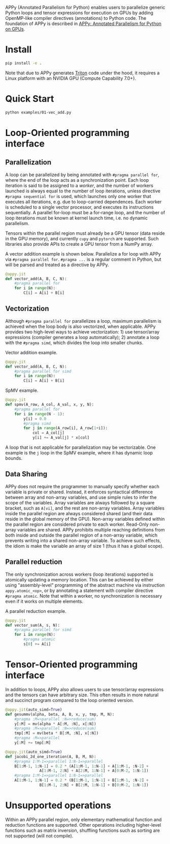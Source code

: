 APPy (Annotated Parallelism for Python) enables users to parallelize generic Python loops and tensor expressions for execution on GPUs by adding OpenMP-like compiler directives (annotations) to Python code. The foundation of APPy is described in [APPy: Annotated Parallelism for Python on GPUs](https://dl.acm.org/doi/10.1145/3640537.3641575). 

# Install

```bash
pip install -e .
```

Note that due to APPy generates [Triton](https://github.com/openai/triton/tree/main) code under the hood, it requires a Linux platform with an NVIDIA GPU (Compute Capability 7.0+).

# Quick Start

```bash
python examples/01-vec_add.py
```

# Loop-Oriented programming interface
## Parallelization
A loop can be parallelized by being annotated with `#pragma parallel for`, where the end of the loop acts as a synchronization point. Each loop iteration is said to be assigned to a *worker*, and the number of workers launched is always equal to the number of loop iterations, unless directive `#pragma sequential for` is used, which launches only one worker that executes all iterations, e.g. due to loop-carried dependences. Each worker is scheduled to a single vector processor, and executes its instructions sequentially. 
A parallel for-loop must be a for-range loop, and the number of loop iterations must be known at kernel launch time, i.e. no dynamic parallelism.

Tensors within the parallel region must already be a GPU tensor (data reside in the GPU memory), and currently `cupy` and `pytorch` are supported. Such libraries also provide APIs to create a GPU tensor from a NumPy array.

A vector addition example is shown below. Parallelize a for loop with APPy via `#pragma parallel for`. `#pragma ...` is a regular comment in Python, but will be parsed and treated as a directive by APPy.

```python
@appy.jit
def vector_add(A, B, C, N):
    #pragma parallel for
    for i in range(N):
        C[i] = A[i] + B[i]
```

## Vectorization
Although `#pragma parallel for` parallelizes a loop, maximum parallelism is achieved when the loop body is also vectorized, when applicable. APPy provides two high-level ways to achieve vectorization: 1) use tensor/array expressions (compiler generates a loop automatically); 2) annotate a loop with the `#pragma simd`, which divides the loop into smaller chunks.

Vector addition example.

```python
@appy.jit
def vector_add(A, B, C, N):
    #pragma parallel for simd
    for i in range(N):
        C[i] = A[i] + B[i]
```

SpMV example. 

```python
@appy.jit
def spmv(A_row, A_col, A_val, x, y, N):
    #pragma parallel for
    for i in range(N - 1):
        y[i] = 0.0
        #pragma simd
        for j in range(A_row[i], A_row[1+i]):            
            col = A_col[j]
            y[i] += A_val[j] * x[col]
```

A loop that is not applicable for parallelization may be vectorizable. One example is the `j` loop in the SpMV example, where it has dynamic loop bounds.

## Data Sharing
APPy does not require the programmer to manually specify whether each variable is private or shared. Instead, it enforces syntactical difference between array and non-array variables, and use simple rules to infer the scope of the variables. Array variables are always followed by a square bracket, such as `A[vi]`, and the rest are non-array variables. Array variables inside the parallel region are always considered shared (and their data reside in the global memory of the GPU). Non-array variables defined within the parallel region are considered private to each worker. Read-Only non-array variables are shared. APPy prohibits multiple reaching definitions from both inside and outside the parallel region of a non-array variable, which prevents writing into a shared non-array variable. To achieve such effects, the idiom is make the variable an array of size 1 (thus it has a global scope). 

## Parallel reduction
The only synchronization across workers (loop iterations) supported is atomically updating a memory location. This can be achieved by either using "assembly-level" programming of the abstract machine via instruction `appy.atomic_<op>`, or by annotating a statement with compiler directive `#pragma atomic`. Note that within a worker, no synchronization is necessary even if it works on multiple elements.

A parallel reduction example. 
```python
@appy.jit
def vector_sum(A, s, N):
    #pragma parallel for simd
    for i in range(N):
        #pragma atomic
        s[0] += A[i]
```

# Tensor-Oriented programming interface 
In addition to loops, APPy also allows users to use tensor/array expressions and the tensors can have arbitrary size. This often results in more natural and succinct program compared to the loop oriented version. 

```python
@appy.jit(auto_simd=True)
def gesummv(alpha, beta, A, B, x, y, tmp, M, N):
    #pragma :M=>parallel :N=>reduce(sum)
    y[:M] = mv(alpha * A[:M, :N], x[:N])
    #pragma :M=>parallel :N=>reduce(sum)
    tmp[:M] = mv(beta * B[:M, :N], x[:N])
    #pragma :M=>parallel
    y[:M] += tmp[:M]

@appy.jit(auto_simd=True)
def jacobi_2d_one_iteration(A, B, M, N):
    #pragma 1:M-1=>parallel 1:N-1=>parallel
    B[1:M-1, 1:N-1] = 0.2 * (A[1:M-1, 1:N-1] + A[1:M-1, :N-2] + 
               A[1:M-1, 2:N] + A[2:M, 1:N-1] + A[0:M-2, 1:N-1])
    #pragma 1:M-1=>parallel 1:N-1=>parallel
    A[1:M-1, 1:N-1] = 0.2 * (B[1:M-1, 1:N-1] + B[1:M-1, :N-2] + 
               B[1:M-1, 2:N] + B[2:M, 1:N-1] + B[0:M-2, 1:N-1])
```

# Unsupported operations
Within an APPy parallel region, only elementary mathematical function and reduction functions are supported. Other operations including higher-level functions such as matrix inversion, shuffling functions such as sorting are not supported (will not compile).